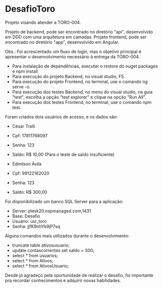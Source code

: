 # DesafioToro

Projeto visando atender a TORO-004.

Projeto de backend, pode ser encontrado no diretório "api", desenvolvido em DDD com uma arquitetura em camadas.
Projeto frontend, pode ser encontrado no diretório "app", desenvolvido em Angular.

Obs.: Foi acrescentado um fluxo de login, mas o objetivo principal é apresentar o desenvolvimento necessário à entrega da TORO-004.

- Para instalação de dependências, executar o restore do nuget packages e npm install
- Para execução do projeto Backend, no visual studio, F5.
- Para execução do projeto Frontend, no terminal, use o comando ng serve -o.
- Para execução dos testes Backend, no menu do visual studio, na guia "test", escolha a opção "test explorer" e clique na opção "Run All".
- Para execução dos testes Frontend, no terminal, use o comando npm test.

Foram criados dois usuários de acesso, e os dados são:

- César Tralli
- Cpf: 17811768097
- Senha: 123
- Saldo: R$ 10,00 (Para o teste de saldo insuficiente)

- Edmilson Ávila
- Cpf: 99122162020
- Senha: 123
- Saldo: R$ 300,00

Foi disponibilizado um banco SQL Server para a aplicação:
- Server: plesk20.nspmanaged.com,1431
- Base: Desafio
- Usuário: usr_toro
- Senha: jjfK9nhYk9jP7sq

Alguns comandos mais utilizados durante o desenvolvimento:
- truncate table ativosusuario;
- update contascorrentes set saldo = 300;
- select * from usuarios;
- select * from Ativos;
- select * from AtivosUsuario;

Desde já agradeço pela oportunidade de realizar o desafio, foi importante pra recordar conhecimentos e adquirir novas habilidades.
